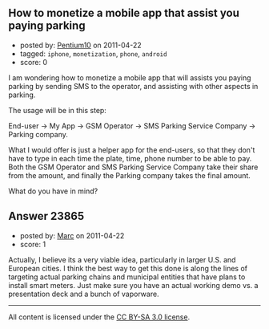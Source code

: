 ## How to monetize a mobile app that assist you paying parking

- posted by: [Pentium10](https://stackexchange.com/users/-1/9912-pentium10) on 2011-04-22
- tagged: `iphone`, `monetization`, `phone`, `android`
- score: 0

I am wondering how to monetize a mobile app that will assists you paying parking by sending SMS to the operator, and assisting with other aspects in parking.

The usage will be in this step:

End-user -> My App -> GSM Operator -> SMS Parking Service Company -> Parking company.

What I would offer is just a helper app for the end-users, so that they don't have to type in each time the plate, time, phone number to be able to pay.
Both the GSM Operator and SMS Parking Service Company take their share from the amount, and finally the Parking company takes the final amount.

What do you have in mind?


## Answer 23865

- posted by: [Marc](https://stackexchange.com/users/-1/9913-marc) on 2011-04-22
- score: 1

Actually, I believe its a very viable idea, particularly in larger U.S. and European cities. I think the best way to get this done is along the lines of targeting actual parking chains and municipal entities that have plans to install smart meters. Just make sure you have an actual working demo vs. a presentation deck and a bunch of vaporware.



---

All content is licensed under the [CC BY-SA 3.0 license](https://creativecommons.org/licenses/by-sa/3.0/).
